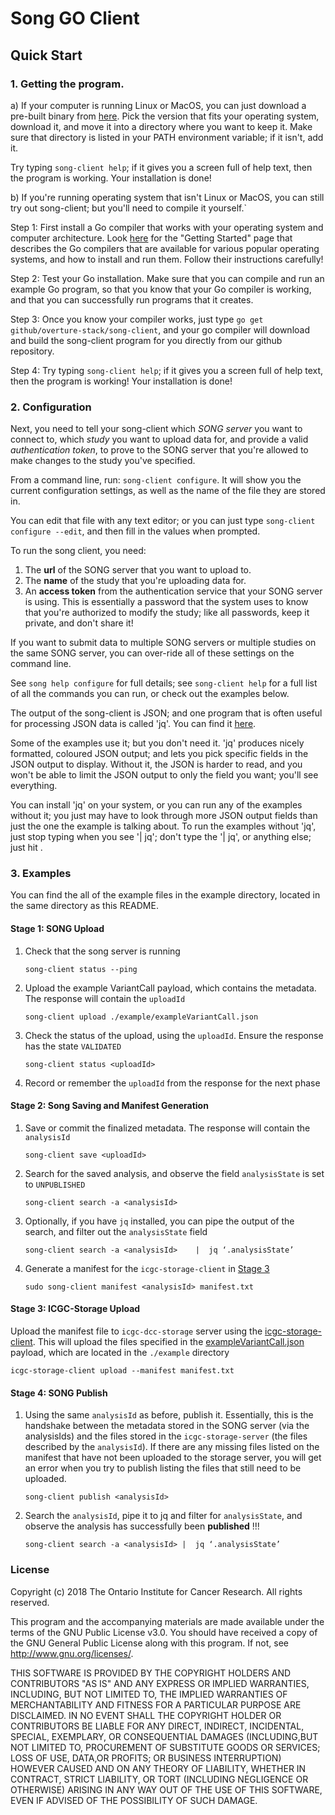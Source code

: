 # Song GO Client

## Quick Start
### 1. Getting the program.

a) If your computer is running Linux or MacOS, you can just download a pre-built binary from [here](https://artifacts.oicr.on.ca/artifactory/webapp/#/artifacts/browse/tree/General/overture-binaries/0.0.1/linux_64/song-client). Pick the version that fits your operating system, download it, and move it into a directory where you want to keep it. Make sure that directory is listed in your PATH environment variable; if it isn't, add it.

Try typing ```song-client help```; if it gives you a screen full of help text, then the program is working. Your installation is done!

b) If you're running operating system that isn't Linux or MacOS, you can 
still try out song-client; but you'll need to compile it yourself.`

Step 1: First install a Go compiler that works with your operating system and
computer architecture. Look [here](http://golang.org/doc/install) for the "Getting Started" page that describes the Go compilers that are available for various popular operating systems, and how to install and run them. Follow their 
instructions carefully!

Step 2: Test your Go installation. Make sure that you can compile and run an example Go program, so that you know that your Go compiler is working, and that 
you can successfully run programs that it creates. 

Step 3: Once you know your compiler works, just type ```go get github/overture-stack/song-client```, and your go compiler will download and build the song-client program for you directly from our github repository. 

Step 4: Try typing ```song-client help```; if it gives you a screen full of help text, then the program is working! Your installation is done! 

### 2. Configuration

Next, you need to tell your song-client which *SONG server* you want to connect
to, which *study* you want to upload data for, and provide a valid *authentication token*, to prove to the SONG server that you're allowed to make changes
to the study you've specified. 

From a command line, run:
```song-client configure```. It will show you the current configuration 
settings, as well as the name of the file they are stored in.

You can edit that file with any text editor; or you can just type
```song-client configure --edit```, and then fill in the values when prompted.

To run the song client, you need:
1) The **url** of the SONG server that you want to upload to.
2) The **name** of the study that you're uploading data for. 
3) An **access token** from the authentication service that your SONG server is
using. This is essentially a password that the system uses to know that you're
authorized to modify the study; like all passwords, keep it private, and don't 
share it!

If you want to submit data to multiple SONG servers or multiple studies on the
same SONG server, you can over-ride all of these settings on the command line.

See ```song help configure``` for full details; see ```song-client help``` for
a full list of all the commands you can run, or check out the examples below.  

The output of the song-client is JSON; and one program that is often useful
for processing JSON data is called 'jq'. You can find it [here](https://stedolan.github.io/jq/).

Some of the examples use it; but you don't need it. 'jq' produces nicely formatted, coloured JSON output; and lets you pick specific fields in the JSON output 
to display. Without it, the JSON is harder to read, and you won't be able to
limit the JSON output to only the field you want; you'll see everything. 

You can install 'jq' on your system, or you can run any of the examples without it; you just may have to look through more JSON output fields than just the one
the example is talking about. To run the examples without 'jq', just stop
typing when you see '| jq'; don't type the '| jq', or anything else; just
hit <Enter>. 

### 3. Examples

You can find the all of the example files in the example directory, located
in the same directory as this README.

#### Stage 1: SONG Upload

1. Check that the song server is running
    
    ```
    song-client status --ping
    ```

2. Upload the example VariantCall payload, which contains the metadata. The response will contain the `uploadId`

    ```
    song-client upload ./example/exampleVariantCall.json
    ```

3. Check the status of the upload, using the `uploadId`. Ensure the response has the state `VALIDATED`
    ```
    song-client status <uploadId>
    ```

4. Record or remember the `uploadId` from the response for the next phase

#### Stage 2: Song Saving and Manifest Generation

1. Save or commit the finalized metadata. The response will contain the `analysisId`
    ```
    song-client save <uploadId>
    ```

2. Search for the saved analysis, and observe the field `analysisState` is set to `UNPUBLISHED`
    ```
    song-client search -a <analysisId>
    ```

3. Optionally, if you have `jq` installed, you can pipe the output of the search, and filter out the `analysisState` field
    ```
    song-client search -a <analysisId>    |  jq ‘.analysisState’
    ```

4. Generate a manifest for the `icgc-storage-client` in [Stage 3](#stage-3-icgc-storage-upload)
    ```
    sudo song-client manifest <analysisId> manifest.txt
    ```

#### Stage 3: ICGC-Storage Upload 
Upload the manifest file to `icgc-dcc-storage` server using the [icgc-storage-client](http://docs.icgc.org/software/binaries/#storage-client). This will upload the files specified in the [exampleVariantCall.json](https://github.com/overture-stack/SONG/blob/develop/docker/example/exampleVariantCall.json) payload, which are located in the `./example` directory
```
icgc-storage-client upload --manifest manifest.txt
```

#### Stage 4: SONG Publish

1. Using the same `analysisId` as before, publish it. Essentially, this is the handshake between the metadata stored in the SONG server (via the analysisIds) and the files stored in the `icgc-storage-server` (the files described by the `analysisId`). If there are any missing files listed on the manifest that have not
been uploaded to the storage server, you will get an error when you try to 
publish listing the files that still need to be uploaded.
    ```
    song-client publish <analysisId>
    ```

2. Search the `analysisId`, pipe it to jq and filter for `analysisState`, and observe the analysis has successfully been **published** \!\!\!
    ```
    song-client search -a <analysisId> |  jq ‘.analysisState’
    ```

### License

Copyright (c) 2018 The Ontario Institute for Cancer Research. All rights
reserved.

This program and the accompanying materials are made available under the
terms of the GNU Public License v3.0. You should have received a copy of
the GNU General Public License along with
this program. If not, see <http://www.gnu.org/licenses/>.

THIS SOFTWARE IS PROVIDED BY THE COPYRIGHT HOLDERS AND CONTRIBUTORS "AS IS"
AND ANY EXPRESS OR IMPLIED WARRANTIES, INCLUDING, BUT NOT LIMITED TO, THE
IMPLIED WARRANTIES OF MERCHANTABILITY AND FITNESS FOR A PARTICULAR PURPOSE
ARE DISCLAIMED. IN NO EVENT SHALL THE COPYRIGHT HOLDER OR CONTRIBUTORS BE
LIABLE FOR ANY DIRECT, INDIRECT, INCIDENTAL, SPECIAL, EXEMPLARY, OR
CONSEQUENTIAL DAMAGES (INCLUDING,BUT NOT LIMITED TO, PROCUREMENT OF
SUBSTITUTE GOODS OR SERVICES; LOSS OF USE, DATA,OR PROFITS; OR BUSINESS
INTERRUPTION) HOWEVER CAUSED AND ON ANY THEORY OF LIABILITY, WHETHER
IN CONTRACT, STRICT LIABILITY, OR TORT (INCLUDING NEGLIGENCE OR OTHERWISE)
ARISING IN ANY WAY OUT OF THE USE OF THIS SOFTWARE, EVEN IF ADVISED OF THE
POSSIBILITY OF SUCH DAMAGE.
